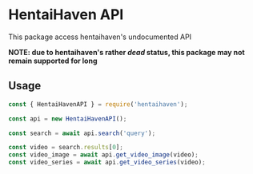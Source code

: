 # HentaiHaven API

This package access hentaihaven's undocumented API

**NOTE: due to hentaihaven's rather _dead_ status, this package may not remain supported for long**

## Usage

```ts
const { HentaiHavenAPI } = require('hentaihaven');

const api = new HentaiHavenAPI();

const search = await api.search('query');

const video = search.results[0];
const video_image = await api.get_video_image(video);
const video_series = await api.get_video_series(video);

```